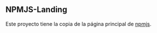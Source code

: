 ## NPMJS-Landing

Este proyecto tiene la copia de la página principal de [npmjs](https://www.npmjs.com/).
